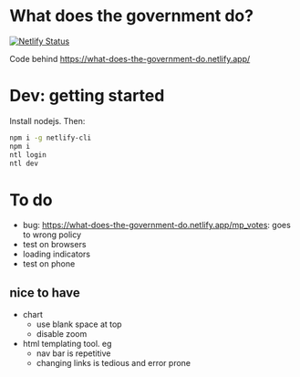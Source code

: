 # What does the government do?

[![Netlify Status](https://api.netlify.com/api/v1/badges/03923f09-726e-4ae8-a802-5ac895d78667/deploy-status)](https://app.netlify.com/sites/what-does-the-government-do/deploys)

Code behind https://what-does-the-government-do.netlify.app/

# Dev: getting started
Install nodejs. Then:

```sh
npm i -g netlify-cli
npm i
ntl login
ntl dev
```

# To do
- bug: https://what-does-the-government-do.netlify.app/mp_votes: goes to wrong policy
- test on browsers
- loading indicators
- test on phone
## nice to have
- chart
  - use blank space at top
  - disable zoom
- html templating tool. eg
  - nav bar is repetitive
  - changing links is tedious and error prone
